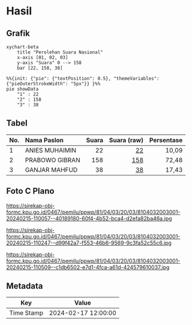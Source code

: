 # Hasil

## Grafik

```mermaid
xychart-beta
    title "Perolehan Suara Nasional"
    x-axis [01, 02, 03]
    y-axis "Suara" 0 --> 158
    bar [22, 158, 38]
```

```mermaid
%%{init: {"pie": {"textPosition": 0.5}, "themeVariables": {"pieOuterStrokeWidth": "5px"}} }%%
pie showData
    "1" : 22
    "2" : 158
    "3" : 38
```

## Tabel

| No. | Nama Paslon    | Suara | Suara (raw) | Persentase |
|:--- |:-------------- | -----:| -----------:| ----------:|
| 1   | ANIES MUHAIMIN | 22    | [22][p-1]   | 10,09      |
| 2   | PRABOWO GIBRAN | 158   | [158][p-2]  | 72,48      |
| 3   | GANJAR MAHFUD  | 38    | [38][p-3]   | 17,43      |


[p-1]: https://github.com/gigit-pemilu/pemilu-2024/blob/main/pilpres/hitung-suara/sub/81-maluku/sub/04-buru/sub/03-waeapo/sub/2003-waekasar/sub/001-tps/sub/paslon-1.txt
[p-2]: https://github.com/gigit-pemilu/pemilu-2024/blob/main/pilpres/hitung-suara/sub/81-maluku/sub/04-buru/sub/03-waeapo/sub/2003-waekasar/sub/001-tps/sub/paslon-2.txt
[p-3]: https://github.com/gigit-pemilu/pemilu-2024/blob/main/pilpres/hitung-suara/sub/81-maluku/sub/04-buru/sub/03-waeapo/sub/2003-waekasar/sub/001-tps/sub/paslon-3.txt

## Foto C Plano

https://sirekap-obj-formc.kpu.go.id/0467/pemilu/ppwp/81/04/03/20/03/8104032003001-20240215-110057--40189180-60f4-4b52-bca4-d2efa82ba46a.jpg

https://sirekap-obj-formc.kpu.go.id/0467/pemilu/ppwp/81/04/03/20/03/8104032003001-20240215-110247--d99f42a7-f553-46b6-9569-9c3fa52c55c6.jpg

https://sirekap-obj-formc.kpu.go.id/0467/pemilu/ppwp/81/04/03/20/03/8104032003001-20240215-110509--c1db6502-e7d1-4fca-a61d-424579610037.jpg


## Metadata

| Key        | Value               |
| ---------- | ------------------- |
| Time Stamp | 2024-02-17 12:00:00 |



